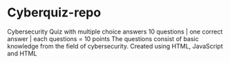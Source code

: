 # Cyberquiz-repo
Cybersecurity Quiz with multiple choice answers
10 questions | one correct answer | each questions = 10 points
The questions consist of basic knowledge from the field of cybersecurity.
Created using HTML, JavaScript and HTML
